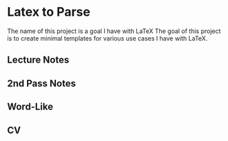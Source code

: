 # Latex to Parse
The name of this project is a goal I have with LaTeX
The goal of this project is to create minimal templates for various use cases I have with LaTeX.

## Lecture Notes

## 2nd Pass Notes

## Word-Like

## CV
